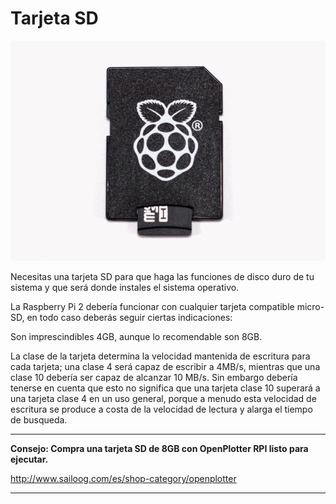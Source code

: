 # Tarjeta SD

![](../en/sd.png)

Necesitas una tarjeta SD para que haga las funciones de disco duro de tu sistema y que será donde instales el sistema operativo.

La Raspberry Pi 2 debería funcionar con cualquier tarjeta compatible micro-SD, en todo caso deberás seguir ciertas indicaciones:

Son imprescindibles 4GB, aunque lo recomendable son 8GB.

La clase de la tarjeta determina la velocidad mantenida de escritura para cada tarjeta; una clase 4 será capaz de escribir a 4MB/s, mientras que una clase 10 debería ser capaz de alcanzar 10 MB/s. Sin embargo debería tenerse en cuenta que esto no significa que una tarjeta clase 10 superará a una tarjeta clase 4 en un uso general, porque a menudo esta velocidad de escritura se produce a costa de la velocidad de lectura y alarga el tiempo de busqueda.

---

**Consejo: Compra una tarjeta SD de 8GB con OpenPlotter RPI listo para ejecutar.**

http://www.sailoog.com/es/shop-category/openplotter

---
